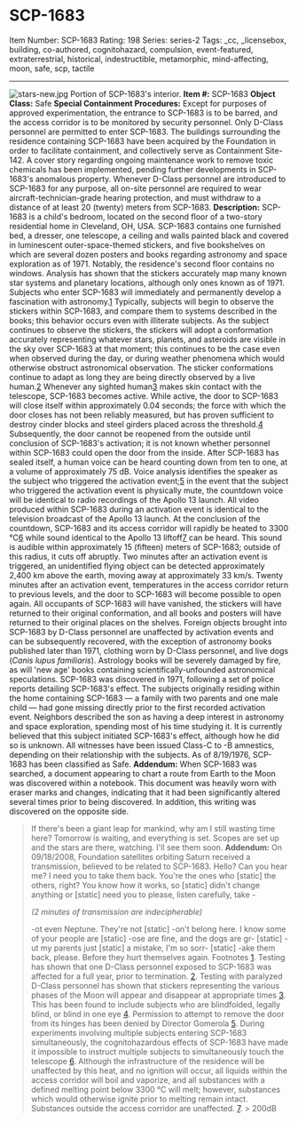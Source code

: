# SCP-1683
Item Number: SCP-1683
Rating: 198
Series: series-2
Tags: _cc, _licensebox, building, co-authored, cognitohazard, compulsion, event-featured, extraterrestrial, historical, indestructible, metamorphic, mind-affecting, moon, safe, scp, tactile

---

![stars-new.jpg](https://scp-wiki.wdfiles.com/local--files/scp-1683/stars-new.jpg)
Portion of SCP-1683's interior.
**Item #:** SCP-1683
**Object Class:** Safe
**Special Containment Procedures:** Except for purposes of approved experimentation, the entrance to SCP-1683 is to be barred, and the access corridor is to be monitored by security personnel. Only D-Class personnel are permitted to enter SCP-1683. The buildings surrounding the residence containing SCP-1683 have been acquired by the Foundation in order to facilitate containment, and collectively serve as Containment Site-142. A cover story regarding ongoing maintenance work to remove toxic chemicals has been implemented, pending further developments in SCP-1683's anomalous property.
Whenever D-Class personnel are introduced to SCP-1683 for any purpose, all on-site personnel are required to wear aircraft-technician-grade hearing protection, and must withdraw to a distance of at least 20 (twenty) meters from SCP-1683.
**Description:** SCP-1683 is a child's bedroom, located on the second floor of a two-story residential home in Cleveland, OH, USA. SCP-1683 contains one furnished bed, a dresser, one telescope, a ceiling and walls painted black and covered in luminescent outer-space-themed stickers, and five bookshelves on which are several dozen posters and books regarding astronomy and space exploration as of 1971. Notably, the residence's second floor contains no windows. Analysis has shown that the stickers accurately map many known star systems and planetary locations, although only ones known as of 1971.
Subjects who enter SCP-1683 will immediately and permanently develop a fascination with astronomy.[1](javascript:;) Typically, subjects will begin to observe the stickers within SCP-1683, and compare them to systems described in the books; this behavior occurs even with illiterate subjects. As the subject continues to observe the stickers, the stickers will adopt a conformation accurately representing whatever stars, planets, and asteroids are visible in the sky over SCP-1683 at that moment; this continues to be the case even when observed during the day, or during weather phenomena which would otherwise obstruct astronomical observation. The sticker conformations continue to adapt as long they are being directly observed by a live human.[2](javascript:;)
Whenever any sighted human[3](javascript:;) makes skin contact with the telescope, SCP-1683 becomes active. While active, the door to SCP-1683 will close itself within approximately 0.04 seconds; the force with which the door closes has not been reliably measured, but has proven sufficient to destroy cinder blocks and steel girders placed across the threshold.[4](javascript:;) Subsequently, the door cannot be reopened from the outside until conclusion of SCP-1683's activation; it is not known whether personnel within SCP-1683 could open the door from the inside.
After SCP-1683 has sealed itself, a human voice can be heard counting down from ten to one, at a volume of approximately 75 dB. Voice analysis identifies the speaker as the subject who triggered the activation event;[5](javascript:;) in the event that the subject who triggered the activation event is physically mute, the countdown voice will be identical to radio recordings of the Apollo 13 launch. All video produced within SCP-1683 during an activation event is identical to the television broadcast of the Apollo 13 launch.
At the conclusion of the countdown, SCP-1683 and its access corridor will rapidly be heated to 3300 °C[6](javascript:;) while sound identical to the Apollo 13 liftoff[7](javascript:;) can be heard. This sound is audible within approximately 15 (fifteen) meters of SCP-1683; outside of this radius, it cuts off abruptly.
Two minutes after an activation event is triggered, an unidentified flying object can be detected approximately 2,400 km above the earth, moving away at approximately 33 km/s.
Twenty minutes after an activation event, temperatures in the access corridor return to previous levels, and the door to SCP-1683 will become possible to open again. All occupants of SCP-1683 will have vanished, the stickers will have returned to their original conformation, and all books and posters will have returned to their original places on the shelves.
Foreign objects brought into SCP-1683 by D-Class personnel are unaffected by activation events and can be subsequently recovered, with the exception of astronomy books published later than 1971, clothing worn by D-Class personnel, and live dogs (_Canis lupus familiaris_). Astrology books will be severely damaged by fire, as will 'new age' books containing scientifically-unfounded astronomical speculations.
SCP-1683 was discovered in 1971, following a set of police reports detailing SCP-1683's effect. The subjects originally residing within the home containing SCP-1683 — a family with two parents and one male child — had gone missing directly prior to the first recorded activation event. Neighbors described the son as having a deep interest in astronomy and space exploration, spending most of his time studying it. It is currently believed that this subject initiated SCP-1683's effect, although how he did so is unknown. All witnesses have been issued Class-C to -B amnestics, depending on their relationship with the subjects.
As of 8/19/1976, SCP-1683 has been classified as Safe.
**Addendum:** When SCP-1683 was searched, a document appearing to chart a route from Earth to the Moon was discovered within a notebook. This document was heavily worn with eraser marks and changes, indicating that it had been significantly altered several times prior to being discovered. In addition, this writing was discovered on the opposite side.
> If there's been a giant leap for mankind, why am I still wasting time here? Tomorrow is waiting, and everything is set. Scopes are set up and the stars are there, watching. I'll see them soon.
**Addendum:** On 09/18/2008, Foundation satellites orbiting Saturn received a transmission, believed to be related to SCP-1683.
> Hello? Can you hear me? I need you to take them back. You're the ones who [static] the others, right? You know how it works, so [static] didn't change anything or [static] need you to please, listen carefully, take -  
> 
> _(2 minutes of transmission are indecipherable)_
>   
>  -ot even Neptune. They're not [static] -on't belong here. I know some of your people are [static] -ose are fine, and the dogs are gr- [static] -ut my parents just [static] a mistake, I'm so sorr- [static] -ake them back, please. Before they hurt themselves again.
Footnotes
[1](javascript:;). Testing has shown that one D-Class personnel exposed to SCP-1683 was affected for a full year, prior to termination.
[2](javascript:;). Testing with paralyzed D-Class personnel has shown that stickers representing the various phases of the Moon will appear and disappear at appropriate times
[3](javascript:;). This has been found to include subjects who are blindfolded, legally blind, or blind in one eye
[4](javascript:;). Permission to attempt to remove the door from its hinges has been denied by Director Gomerola
[5](javascript:;). During experiments involving multiple subjects entering SCP-1683 simultaneously, the cognitohazardous effects of SCP-1683 have made it impossible to instruct multiple subjects to simultaneously touch the telescope
[6](javascript:;). Although the infrastructure of the residence will be unaffected by this heat, and no ignition will occur, all liquids within the access corridor will boil and vaporize, and all substances with a defined melting point below 3300 °C will melt; however, substances which would otherwise ignite prior to melting remain intact. Substances outside the access corridor are unaffected.
[7](javascript:;). > 200dB